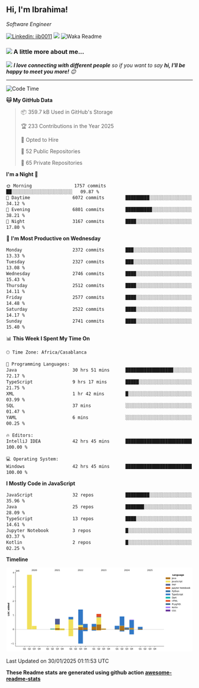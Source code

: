 <h2>Hi, I'm Ibrahima! </h2>
<p><em>Software Engineer 
</em></p>


[![Linkedin: iib0011](https://img.shields.io/badge/-iib0011-blue?style=flat-square&logo=Linkedin&logoColor=white&link=https://www.linkedin.com/in/iib0011/)](https://www.linkedin.com/in/iib0011/)
![](https://visitor-badge.glitch.me/badge?page_id=iib0011)
![Waka Readme](https://github.com/iib0011/iib0011/workflows/Waka%20Readme/badge.svg)


### <img src="https://media.giphy.com/media/VgCDAzcKvsR6OM0uWg/giphy.gif" width="50"> A little more about me...  


<img src="https://media.giphy.com/media/LnQjpWaON8nhr21vNW/giphy.gif" width="60"> <em><b>I love connecting with different people</b> so if you want to say <b>hi, I'll be happy to meet you more!</b> 😊</em>

---
<!--START_SECTION:waka-->
![Code Time](http://img.shields.io/badge/Code%20Time-4%2C337%20hrs%2050%20mins-blue)

**🐱 My GitHub Data** 

> 📦 359.7 kB Used in GitHub's Storage 
 > 
> 🏆 233 Contributions in the Year 2025
 > 
> 💼 Opted to Hire
 > 
> 📜 52 Public Repositories 
 > 
> 🔑 65 Private Repositories 
 > 
**I'm a Night 🦉** 

```text
🌞 Morning                1757 commits        ██░░░░░░░░░░░░░░░░░░░░░░░   09.87 % 
🌆 Daytime                6072 commits        █████████░░░░░░░░░░░░░░░░   34.12 % 
🌃 Evening                6801 commits        ██████████░░░░░░░░░░░░░░░   38.21 % 
🌙 Night                  3167 commits        ████░░░░░░░░░░░░░░░░░░░░░   17.80 % 
```
📅 **I'm Most Productive on Wednesday** 

```text
Monday                   2372 commits        ███░░░░░░░░░░░░░░░░░░░░░░   13.33 % 
Tuesday                  2327 commits        ███░░░░░░░░░░░░░░░░░░░░░░   13.08 % 
Wednesday                2746 commits        ████░░░░░░░░░░░░░░░░░░░░░   15.43 % 
Thursday                 2512 commits        ████░░░░░░░░░░░░░░░░░░░░░   14.11 % 
Friday                   2577 commits        ████░░░░░░░░░░░░░░░░░░░░░   14.48 % 
Saturday                 2522 commits        ████░░░░░░░░░░░░░░░░░░░░░   14.17 % 
Sunday                   2741 commits        ████░░░░░░░░░░░░░░░░░░░░░   15.40 % 
```


📊 **This Week I Spent My Time On** 

```text
🕑︎ Time Zone: Africa/Casablanca

💬 Programming Languages: 
Java                     30 hrs 51 mins      ██████████████████░░░░░░░   72.17 % 
TypeScript               9 hrs 17 mins       █████░░░░░░░░░░░░░░░░░░░░   21.75 % 
XML                      1 hr 42 mins        █░░░░░░░░░░░░░░░░░░░░░░░░   03.99 % 
SQL                      37 mins             ░░░░░░░░░░░░░░░░░░░░░░░░░   01.47 % 
YAML                     6 mins              ░░░░░░░░░░░░░░░░░░░░░░░░░   00.25 % 

🔥 Editors: 
IntelliJ IDEA            42 hrs 45 mins      █████████████████████████   100.00 % 

💻 Operating System: 
Windows                  42 hrs 45 mins      █████████████████████████   100.00 % 
```

**I Mostly Code in JavaScript** 

```text
JavaScript               32 repos            █████████░░░░░░░░░░░░░░░░   35.96 % 
Java                     25 repos            ███████░░░░░░░░░░░░░░░░░░   28.09 % 
TypeScript               13 repos            ████░░░░░░░░░░░░░░░░░░░░░   14.61 % 
Jupyter Notebook         3 repos             █░░░░░░░░░░░░░░░░░░░░░░░░   03.37 % 
Kotlin                   2 repos             █░░░░░░░░░░░░░░░░░░░░░░░░   02.25 % 
```



**Timeline**

![Lines of Code chart](https://raw.githubusercontent.com/iib0011/iib0011/master/assets/bar_graph.png)


 Last Updated on 30/01/2025 01:11:53 UTC
<!--END_SECTION:waka-->

**These Readme stats are generated using github action [awesome-readme-stats](https://github.com/iib0011/waka-readme-stats)**
